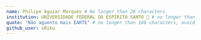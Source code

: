 ```yaml
---
name: Philipe Aguiar Marques # No longer than 28 characters
institution: UNIVERSIDADE FEDERAL DO ESPÍRITO SANTO 🚩 # no longer than 58 characters
quote: "Não aguento mais EARTE" # no longer than 100 characters, avoid using quotes(") to guarantee the format remains the same.
github_user: xRiku
---
```

